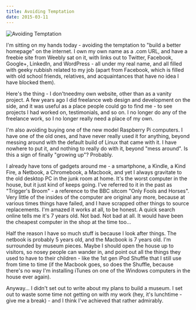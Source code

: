 ```yaml
---
title: Avoiding Temptation
date: 2015-03-11
---
```


![Avoiding Temptation](https://source.unsplash.com/hopX_jpVtRM/1600x900)

I'm sitting on my hands today - avoiding the temptation to "build a better homepage" on the internet. I own my own name as a .com URL, and have a freebie site from Weebly sat on it, with links out to Twitter, Facebook, Google+, LinkedIn, and WordPress - all under my real name, and all filled with geeky rubbish related to my job (apart from Facebook, which is filled with old school friends, relatives, and acquaintances that have no idea I have blocked them).

Here's the thing - I don'tneedmy own website, other than as a vanity project. A few years ago I did freelance web design and development on the side, and it was useful as a place people could go to find me - to see projects I had worked on, testimonials, and so on. I no longer do any of the freelance work, so I no longer really need a place of my own.

I'm also avoiding buying one of the new model Raspberry Pi computers. I have one of the old ones, and have never really used it for anything, beyond messing around with the default build of Linux that came with it. I have nowhere to put it, and nothing to really do with it, beyond "mess around". Is this a sign of finally "growing up"? Probably.

I already have tons of gadgets around me - a smartphone, a Kindle, a Kind Fire, a Netbook, a Chromebook, a Macbook, and yet I always gravitate to the old desktop PC in the junk room at home. It's the worst computer in the house, but it just kind of keeps going. I've referred to it in the past as "Trigger's Broom" - a reference to the BBC sitcom "Only Fools and Horses". Very little of the insides of the computer are original any more, because at various times things have failed, and I have scrapped other things to source replacements. I'm amazed it works at all, to be honest. A quick search online tells me it's 7 years old. Not bad. Not bad at all. It would have been the cheapest computer in the shop at the time too...

Half the reason I have so much stuff is because I look after things. The netbook is probably 5 years old, and the Macbook is 7 years old. I'm surrounded by museum pieces. Maybe I should open the house up to visitors, so nosey people can wander in, and point out all the things they used to have to their children - like the 1st gen iPod Shuffle that I still use from time to time (if the Macbook goes, so does the Shuffle, because there's no way I'm installing iTunes on one of the Windows computers in the house ever again).

Anyway... I didn't set out to write about my plans to build a museum. I set out to waste some time not getting on with my work (hey, it's lunchtime - give me a break) - and I think I've achieved that rather admirably.